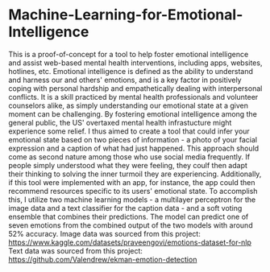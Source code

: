 # Machine-Learning-for-Emotional-Intelligence
This is a proof-of-concept for a tool to help foster emotional intelligence and assist web-based mental health interventions, including apps, websites, hotlines, etc.
Emotional intelligence is defined as the ability to understand and harness our and others' emotions, and is a key factor in positively coping with personal hardship and empathetically dealing with interpersonal conflicts. It is a skill practiced by mental health professionals and volunteer counselors alike, as simply understanding our emotional state at a given moment can be challenging. By fostering emotional intelligence among the general public, the US' overtaxed mental health infrastucture might experience some relief.
I thus aimed to create a tool that could infer your emotional state based on two pieces of information - a photo of your facial expression and a caption of what had just happened. This approach should come as second nature among those who use social media frequently. If people simply understood what they were feeling, they coulf then adapt their thinking to solving the inner turmoil they are experiencing. Additionally, if this tool were implemented with an app, for instance, the app could then recommend resources specific to its users' emotional state.
To accomplish this, I utilize two machine learning models - a multilayer perceptron for the image data and a text classifier for the caption data - and a soft voting ensemble that combines their predictions. The model can predict one of seven emotions from the combined output of the two models with around 52% accuracy.
Image data was sourced from this project: https://www.kaggle.com/datasets/praveengovi/emotions-dataset-for-nlp
Text data was sourced from this project: https://github.com/Valendrew/ekman-emotion-detection

